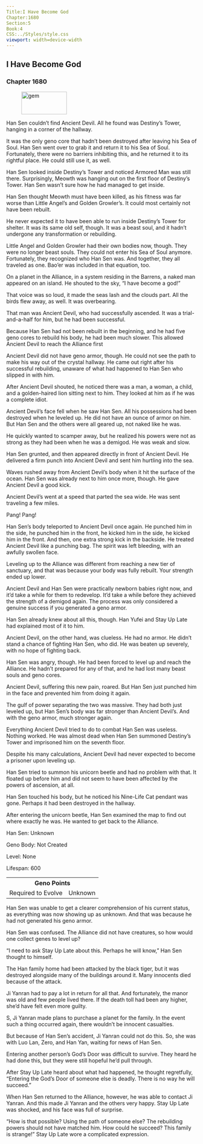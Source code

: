 ```yaml
---
Title:I Have Become God 
Chapter:1680 
Section:5 
Book:4 
CSS:../Styles/style.css 
viewport: width=device-width
---
```

  
## I Have Become God
### Chapter 1680
  
<figure>
	<img src="../Images/gem.gif" alt="gem" id="gem" width="120" height="60" />
</figure>
  

  
Han Sen couldn’t find Ancient Devil. All he found was Destiny’s Tower, hanging in a corner of the hallway.

It was the only geno core that hadn’t been destroyed after leaving his Sea of Soul. Han Sen went over to grab it and return it to his Sea of Soul. Fortunately, there were no barriers inhibiting this, and he returned it to its rightful place. He could still use it, as well.

Han Sen looked inside Destiny’s Tower and noticed Armored Man was still there. Surprisingly, Meowth was hanging out on the first floor of Destiny’s Tower. Han Sen wasn’t sure how he had managed to get inside.

Han Sen thought Meowth must have been killed, as his fitness was far worse than Little Angel’s and Golden Growler’s. It could most certainly not have been rebuilt.

He never expected it to have been able to run inside Destiny’s Tower for shelter. It was its same old self, though. It was a beast soul, and it hadn’t undergone any transformation or rebuilding.

Little Angel and Golden Growler had their own bodies now, though. They were no longer beast souls. They could not enter his Sea of Soul anymore. Fortunately, they recognized who Han Sen was. And together, they all traveled as one. Bao’er was included in that equation, too.

On a planet in the Alliance, in a system residing in the Barrens, a naked man appeared on an island. He shouted to the sky, “I have become a god!”

That voice was so loud, it made the seas lash and the clouds part. All the birds flew away, as well. It was overbearing.

That man was Ancient Devil, who had successfully ascended. It was a trial-and-a-half for him, but he had been successful.

Because Han Sen had not been rebuilt in the beginning, and he had five geno cores to rebuild his body, he had been much slower. This allowed Ancient Devil to reach the Alliance first

Ancient Devil did not have geno armor, though. He could not see the path to make his way out of the crystal hallway. He came out right after his successful rebuilding, unaware of what had happened to Han Sen who slipped in with him.

After Ancient Devil shouted, he noticed there was a man, a woman, a child, and a golden-haired lion sitting next to him. They looked at him as if he was a complete idiot.

Ancient Devil’s face fell when he saw Han Sen. All his possessions had been destroyed when he leveled up. He did not have an ounce of armor on him. But Han Sen and the others were all geared up, not naked like he was.

He quickly wanted to scamper away, but he realized his powers were not as strong as they had been when he was a demigod. He was weak and slow.

Han Sen grunted, and then appeared directly in front of Ancient Devil. He delivered a firm punch into Ancient Devil and sent him hurtling into the sea.

Waves rushed away from Ancient Devil’s body when it hit the surface of the ocean. Han Sen was already next to him once more, though. He gave Ancient Devil a good kick.

Ancient Devil’s went at a speed that parted the sea wide. He was sent traveling a few miles.

Pang! Pang!

Han Sen’s body teleported to Ancient Devil once again. He punched him in the side, he punched him in the front, he kicked him in the side, he kicked him in the front. And then, one extra strong kick in the backside. He treated Ancient Devil like a punching bag. The spirit was left bleeding, with an awfully swollen face.

Leveling up to the Alliance was different from reaching a new tier of sanctuary, and that was because your body was fully rebuilt. Your strength ended up lower.

Ancient Devil and Han Sen were practically newborn babies right now, and it’d take a while for them to redevelop. It’d take a while before they achieved the strength of a demigod again. The process was only considered a genuine success if you generated a geno armor.

Han Sen already knew about all this, though. Han Yufei and Stay Up Late had explained most of it to him.

Ancient Devil, on the other hand, was clueless. He had no armor. He didn’t stand a chance of fighting Han Sen, who did. He was beaten up severely, with no hope of fighting back.

Han Sen was angry, though. He had been forced to level up and reach the Alliance. He hadn’t prepared for any of that, and he had lost many beast souls and geno cores.

Ancient Devil, suffering this new pain, roared. But Han Sen just punched him in the face and prevented him from doing it again.

The gulf of power separating the two was massive. They had both just leveled up, but Han Sen’s body was far stronger than Ancient Devil’s. And with the geno armor, much stronger again.

Everything Ancient Devil tried to do to combat Han Sen was useless. Nothing worked. He was almost dead when Han Sen summoned Destiny’s Tower and imprisoned him on the seventh floor.

Despite his many calculations, Ancient Devil had never expected to become a prisoner upon leveling up.

Han Sen tried to summon his unicorn beetle and had no problem with that. It floated up before him and did not seem to have been affected by the powers of ascension, at all.

Han Sen touched his body, but he noticed his Nine-Life Cat pendant was gone. Perhaps it had been destroyed in the hallway.

After entering the unicorn beetle, Han Sen examined the map to find out where exactly he was. He wanted to get back to the Alliance.

Han Sen: Unknown

Geno Body: Not Created

Level: None

Lifespan: 600

<table class="geno-r">
	<tr>
		<th colspan="2">Geno Points</th>
	</tr><tr>
		<td>Required to Evolve</td>
		<td>Unknown</td>
	</tr>
</table>
<!-- Geno Body Evolution Requirement: Unknown -->


Han Sen was unable to get a clearer comprehension of his current status, as everything was now showing up as unknown. And that was because he had not generated his geno armor.

Han Sen was confused. The Alliance did not have creatures, so how would one collect genes to level up?

“I need to ask Stay Up Late about this. Perhaps he will know,” Han Sen thought to himself.

The Han family home had been attacked by the black tiger, but it was destroyed alongside many of the buildings around it. Many innocents died because of the attack.

Ji Yanran had to pay a lot in return for all that. And fortunately, the manor was old and few people lived there. If the death toll had been any higher, she’d have felt even more guilty.

S, Ji Yanran made plans to purchase a planet for the family. In the event such a thing occurred again, there wouldn’t be innocent casualties.

But because of Han Sen’s accident, Ji Yanran could not do this. So, she was with Luo Lan, Zero, and Han Yan, waiting for news of Han Sen.

Entering another person’s God’s Door was difficult to survive. They heard he had done this, but they were still hopeful he’d pull through.

After Stay Up Late heard about what had happened, he thought regretfully, “Entering the God’s Door of someone else is deadly. There is no way he will succeed.”

When Han Sen returned to the Alliance, however, he was able to contact Ji Yanran. And this made Ji Yanran and the others very happy. Stay Up Late was shocked, and his face was full of surprise.

“How is that possible? Using the path of someone else? The rebuilding powers should not have matched him. How could he succeed? This family is strange!” Stay Up Late wore a complicated expression.